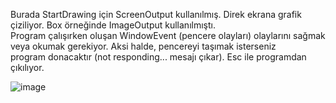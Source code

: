 Burada StartDrawing için ScreenOutput kullanılmış. Direk ekrana grafik çiziliyor. Box örneğinde ImageOutput kullanılmıştı.<br>
Program çalışırken oluşan WindowEvent (pencere olayları) olaylarını sağmak veya okumak gerekiyor. Aksi halde, pencereyi taşımak isterseniz<br>
program donacaktır (not responding... mesajı çıkar). Esc ile programdan çıkılıyor.

![image](https://github.com/user-attachments/assets/36d37826-9915-4184-b579-e1f7c1b6cc25)

